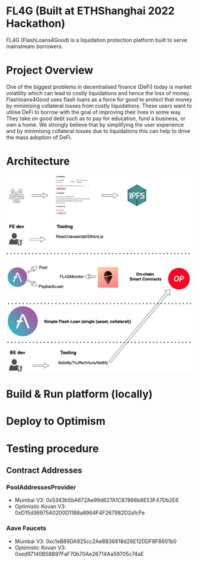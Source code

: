 # FL4G (Built at ETHShanghai 2022 Hackathon)
FL4G (FlashLoans4Good) is a liquidation protection platform built to serve mainstream borrowers.  

# Project Overview
One of the biggest problems in decentralised finance (DeFi) today is market volatility which can lead to costly liquidations and hence the loss of money.
Flashloans4Good uses flash loans as a force for good to protect that money by minimising collateral losses from costly liquidations. These users want to utilise DeFi to borrow with the goal of improving their lives in some way. They take on good debt such as to pay for education, fund a business, or own a home.  We strongly believe that by simplifying the user experience and by minimising collateral losses due to liquidations this can help to drive the mass adoption of DeFi.  

# Architecture 
![Architecture Diagram](https://github.com/FlashLoans4Good/fl4g/blob/d69918d8d0ac19e09740d91d81f4c2af7784c37b/diagrams/architectureV2.0.jpeg)



# Build & Run platform (locally)

# Deploy to Optimism

# Testing procedure 

## Contract Addresses

### PoolAddressesProvider

- Mumbai V3: 0x5343b5bA672Ae99d627A1C87866b8E53F47Db2E6
- Optimistic Kovan V3: 0xD15d36975A0200D11B8a8964F4F267982D2a1cFe

### Aave Faucets

- Mumbai V3: 0xc1eB89DA925cc2Ae8B36818d26E12DDF8F8601b0
- Optimistic Kovan V3: 0xed97140B58B97FaF70b70Ae26714Aa59705c74aE